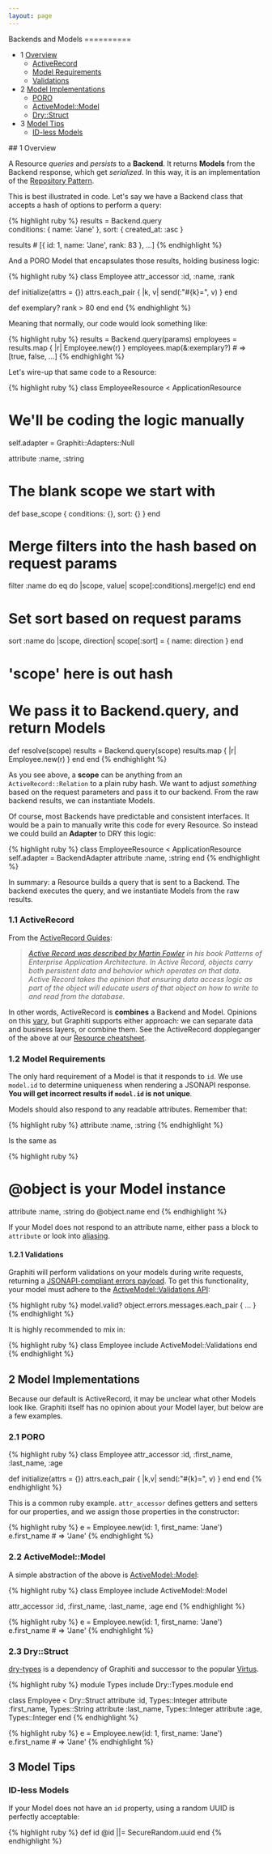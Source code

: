 ```yaml
---
layout: page
---
```


<div markdown="1" class="toc col-md-3">
Backends and Models
==========

* 1 [Overview](#overview)
  * [ActiveRecord](#activerecord)
  * [Model Requirements](#model-requirements)
  * [Validations](#validations)
* 2 [Model Implementations](#model-implementations)
  * [PORO](#poro)
  * [ActiveModel::Model](#activemodelmodel)
  * [Dry::Struct](#drystruct)
* 3 [Model Tips](#model-tips)
  * [ID-less Models](#id-less-models)
</div>

<div markdown="1" class="col-md-8">
## 1 Overview

A Resource *queries* and *persists* to a **Backend**. It returns
**Models** from the Backend response, which get *serialized*. In this way, it is
an implementation of the [Repository Pattern](https://martinfowler.com/eaaCatalog/repository.html).

This is best illustrated in code. Let's say we have a Backend class
that accepts a hash of options to perform a query:

{% highlight ruby %}
results = Backend.query \
  conditions: { name: 'Jane' },
  sort: { created_at: :asc }

results # [{ id: 1, name: 'Jane', rank: 83 }, ...]
{% endhighlight %}

And a PORO Model that encapsulates those results, holding business logic:

{% highlight ruby %}
class Employee
  attr_accessor :id, :name, :rank

  def initialize(attrs = {})
    attrs.each_pair { |k, v| send(:"#{k}=", v) }
  end

  def exemplary?
    rank > 80
  end
end
{% endhighlight %}

Meaning that normally, our code would look something like:

{% highlight ruby %}
results = Backend.query(params)
employees = results.map { |r| Employee.new(r) }
employees.map(&:exemplary?) # => [true, false, ...]
{% endhighlight %}

Let's wire-up that same code to a Resource:

{% highlight ruby %}
class EmployeeResource < ApplicationResource
  # We'll be coding the logic manually
  self.adapter = Graphiti::Adapters::Null

  attribute :name, :string

  # The blank scope we start with
  def base_scope
    { conditions: {}, sort: {}  }
  end

  # Merge filters into the hash based on request params
  filter :name do
    eq do |scope, value|
      scope[:conditions].merge!(c)
    end
  end

  # Set sort based on request params
  sort :name do |scope, direction|
    scope[:sort] = { name: direction }
  end

  # 'scope' here is out hash
  # We pass it to Backend.query, and return Models
  def resolve(scope)
    results = Backend.query(scope)
    results.map { |r| Employee.new(r) }
  end
end
{% endhighlight %}

As you see above, a **scope** can be anything from an
`ActiveRecord::Relation` to a plain ruby hash. We want to adjust
*something* based on the request parameters and pass it to our backend.
From the raw backend results, we can instantiate Models.

Of course, most Backends have predictable and consistent interfaces. It
would be a pain to manually write this code for every Resource. So
instead we could build an **Adapter** to DRY this logic:

{% highlight ruby %}
class EmployeeResource < ApplicationResource
  self.adapter = BackendAdapter
  attribute :name, :string
end
{% endhighlight %}

In summary: a Resource builds a query that is sent to a Backend. The
backend executes the query, and we instantiate Models from the raw
results.

### 1.1 ActiveRecord

From the [ActiveRecord Guides](https://guides.rubyonrails.org/active_record_basics.html#the-active-record-pattern):

> *[Active Record was described by Martin Fowler](https://www.martinfowler.com/eaaCatalog/activeRecord.html) in his book Patterns of Enterprise Application Architecture. In Active Record, objects carry both persistent data and behavior which operates on that data. Active Record takes the opinion that ensuring data access logic as part of the object will educate users of that object on how to write to and read from the database.*

In other words, ActiveRecord is **combines** a Backend and Model.
Opinions on this [vary](https://blog.lelonek.me/why-is-your-rails-application-still-coupled-to-activerecord-efe34d657c91),
but Graphiti supports either approach: we can separate data and business layers, or
combine them. See the ActiveRecord doppleganger of the above at our
[Resource cheatsheet](/cheatsheet).

### 1.2 Model Requirements

The only hard requirement of a Model is that it responds to `id`. We use
`model.id` to determine uniqueness when rendering a JSONAPI response.
**You will get incorrect results if `model.id` is not unique**.

Models should also respond to any readable attributes. Remember that:

{% highlight ruby %}
attribute :name, :string
{% endhighlight %}

Is the same as

{% highlight ruby %}
# @object is your Model instance
attribute :name, :string do
  @object.name
end
{% endhighlight %}

If your Model does not respond to an attribute name, either pass a block to `attribute` or
look into [aliasing](https://blog.bigbinary.com/2012/01/08/alias-vs-alias-method.html).

#### 1.2.1 Validations

Graphiti will perform validations on your models during write requests,
returning a [JSONAPI-compliant errors payload](http://jsonapi.org/format/#errors).
To get this functionality, your model must adhere to the
[ActiveModel::Validations API](https://api.rubyonrails.org/classes/ActiveModel/Validations.html):

{% highlight ruby %}
model.valid?
object.errors.messages.each_pair { ... }
{% endhighlight %}

It is highly recommended to mix in:

{% highlight ruby %}
class Employee
  include ActiveModel::Validations
end
{% endhighlight %}

## 2 Model Implementations

Because our default is ActiveRecord, it may be unclear what other Models
look like. Graphiti itself has no opinion about your Model layer, but
below are a few examples.

### 2.1 PORO

{% highlight ruby %}
class Employee
  attr_accessor :id,
    :first_name,
    :last_name,
    :age

  def initialize(attrs = {})
    attrs.each_pair { |k,v| send(:"#{k}=", v) }
  end
end
{% endhighlight %}

This is a common ruby example. `attr_accessor` defines getters and
setters for our properties, and we assign those properties in the
constructor:

{% highlight ruby %}
e = Employee.new(id: 1, first_name: 'Jane')
e.first_name # => 'Jane'
{% endhighlight %}

### 2.2 ActiveModel::Model

A simple abstraction of the above is [ActiveModel::Model](https://api.rubyonrails.org/classes/ActiveModel/Model.html):

{% highlight ruby %}
class Employee
  include ActiveModel::Model

  attr_accessor :id,
    :first_name,
    :last_name,
    :age
end
{% endhighlight %}

{% highlight ruby %}
e = Employee.new(id: 1, first_name: 'Jane')
e.first_name # => 'Jane'
{% endhighlight %}

### 2.3 Dry::Struct

[dry-types](https://dry-rb.org/gems/dry-types) is a dependency of Graphiti and successor to the popular [Virtus](https://github.com/solnic/virtus).

{% highlight ruby %}
module Types
  include Dry::Types.module
end

class Employee < Dry::Struct
  attribute :id, Types::Integer
  attribute :first_name, Types::String
  attribute :last_name, Types::Integer
  attribute :age, Types::Integer
end
{% endhighlight %}

{% highlight ruby %}
e = Employee.new(id: 1, first_name: 'Jane')
e.first_name # => 'Jane'
{% endhighlight %}

## 3 Model Tips

### ID-less Models

If your Model does not have an `id` property, using a random UUID is
perfectly acceptable:

{% highlight ruby %}
def id
  @id ||= SecureRandom.uuid
end
{% endhighlight %}
